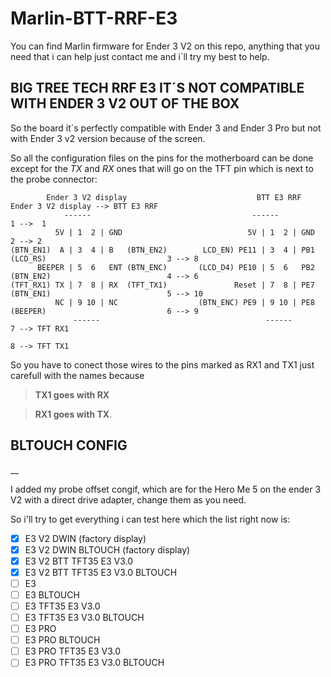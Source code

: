 # Marlin-BTT-RRF-E3
You can find Marlin firmware for Ender 3 V2 on this repo, anything that you need that i can help just contact me and i´ll try my best to help.

## BIG TREE TECH RRF E3 IT´S NOT COMPATIBLE WITH ENDER 3 V2 OUT OF THE BOX

So the board it´s perfectly compatible with Ender 3 and Ender 3 Pro but not with Ender 3 v2 version because of the screen.
     
So all the configuration files on the pins for the motherboard can be done except for the   *TX* and *RX* ones that will go on the   TFT pin which is next to the probe connector:


            Ender 3 V2 display                             BTT E3 RRF                      Ender 3 V2 display --> BTT E3 RRF
                ------                                    ------                                            1 -->  1
              5V | 1  2 | GND                            5V | 1  2 | GND                                    2 --> 2
    (BTN_EN1)  A | 3  4 | B   (BTN_EN2)        LCD_EN) PE11 | 3  4 | PB1 (LCD_RS)                           3 --> 8
          BEEPER | 5  6   ENT (BTN_ENC)       (LCD_D4) PE10 | 5  6   PB2 (BTN_EN2)                          4 --> 6
    (TFT_RX1) TX | 7  8 | RX  (TFT_TX1)               Reset | 7  8 | PE7 (BTN_EN1)                          5 --> 10
              NC | 9 10 | NC                  (BTN_ENC) PE9 | 9 10 | PE8 (BEEPER)                           6 --> 9
                  ------                                     ------                                         7 --> TFT RX1
                                                                                                            8 --> TFT TX1

So you have to conect those wires to the pins marked as RX1 and TX1 just carefull with the names because 
>__TX1 goes with RX__

>__RX1 goes with TX__.

## BLTOUCH CONFIG
__

I added my probe offset congif, which are for the Hero Me 5 on the ender 3 V2 with a direct drive adapter, change them as you need.


So i'll try to get everything i can test here which the list right now is:

- [x] E3 V2 DWIN (factory display)
- [x] E3 V2 DWIN BLTOUCH (factory display)
- [x] E3 V2 BTT TFT35 E3 V3.0
- [x] E3 V2 BTT TFT35 E3 V3.0 BLTOUCH
- [ ] E3  
- [ ] E3 BLTOUCH 
- [ ] E3 TFT35 E3 V3.0
- [ ] E3 TFT35 E3 V3.0 BLTOUCH
- [ ] E3 PRO  
- [ ] E3 PRO BLTOUCH 
- [ ] E3 PRO TFT35 E3 V3.0
- [ ] E3 PRO TFT35 E3 V3.0 BLTOUCH
